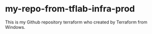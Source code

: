 # my-repo-from-tflab-infra-prod
This is my Github repository terraform who created by Terraform from Windows.
